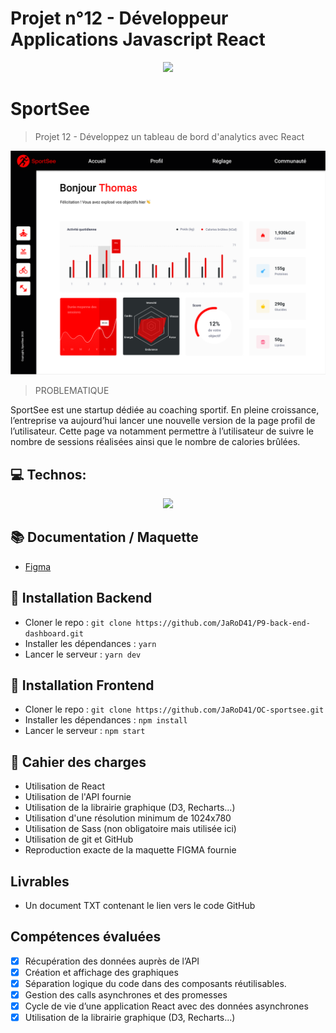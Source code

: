# Projet n°12 - Développeur Applications Javascript React

<p align="center">
  <img src="https://user.oc-static.com/upload/2020/08/18/15977560509272_logo%20%285%29.png">
</p>

# SportSee

> Projet 12 - Développez un tableau de bord d'analytics avec React

<p align="center">
  <img src="https://github.com/JaRoD41/OC-sportsee/blob/main/Sportsee.png?raw=true">
</p>

> PROBLEMATIQUE

SportSee est une startup dédiée au coaching sportif. En pleine croissance, l’entreprise va aujourd’hui lancer une nouvelle version de la page profil de l’utilisateur. Cette page va notamment permettre à l’utilisateur de suivre le nombre de sessions réalisées ainsi que le nombre de calories brûlées.

## 💻 Technos:

<p align="center">
  <a href="https://skillicons.dev">
    <img src="https://skillicons.dev/icons?i=sass,react,figma,d3,github,html,js,nodejs,postman,docker,vercel,vscode" />
  </a>
</p>

## 📚 Documentation / Maquette

- [Figma](https://www.figma.com/file/BMomGVZqLZb811mDMShpLu/UI-design-Sportify-FR?node-id=0%3A1&mode=dev)

## 🚀 Installation Backend

- Cloner le repo : `git clone https://github.com/JaRoD41/P9-back-end-dashboard.git`
- Installer les dépendances : `yarn`
- Lancer le serveur : `yarn dev`

## 🚀 Installation Frontend

- Cloner le repo : `git clone https://github.com/JaRoD41/OC-sportsee.git`
- Installer les dépendances : `npm install`
- Lancer le serveur : `npm start`

## 📝 Cahier des charges

- Utilisation de React
- Utilisation de l'API fournie
- Utilisation de la librairie graphique (D3, Recharts...)
- Utilisation d'une résolution minimum de 1024x780
- Utilisation de Sass (non obligatoire mais utilisée ici)
- Utilisation de git et GitHub
- Reproduction exacte de la maquette FIGMA fournie

## Livrables

- Un document TXT contenant le lien vers le code GitHub

## Compétences évaluées

- [x] Récupération des données auprès de l’API
- [x] Création et affichage des graphiques
- [x] Séparation logique du code dans des composants réutilisables.
- [x] Gestion des calls asynchrones et des promesses
- [x] Cycle de vie d’une application React avec des données asynchrones
- [x] Utilisation de la librairie graphique (D3, Recharts...)
